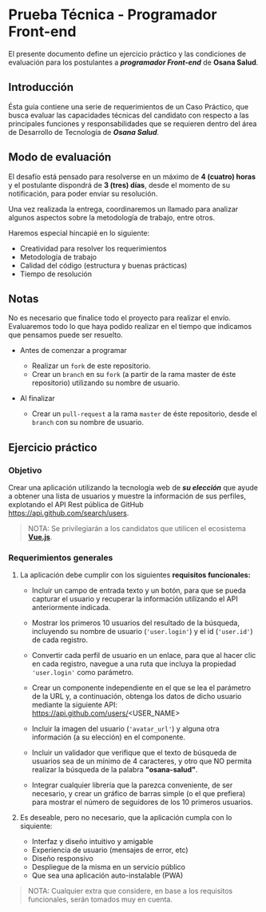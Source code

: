 # Prueba Técnica - Programador Front-end

El presente documento define un ejercicio práctico y las condiciones de evaluación para los postulantes a **_programador Front-end_** de **Osana Salud**.

## Introducción

Ésta guía contiene una serie de requerimientos de un Caso Práctico, que busca evaluar las capacidades técnicas del candidato con respecto a las principales funciones y responsabilidades que se requieren dentro del área de Desarrollo de Tecnología de **_Osana Salud_**.

## Modo de evaluación

El desafío está pensado para resolverse en un máximo de **4 (cuatro) horas** y el postulante dispondrá de **3 (tres) días**, desde el momento de su notificación, para poder enviar su resolución.

Una vez realizada la entrega, coordinaremos un llamado para analizar algunos aspectos sobre la metodología de trabajo, entre otros.

Haremos especial hincapié en lo siguiente:

  * Creatividad para resolver los requerimientos
  * Metodología de trabajo
  * Calidad del código (estructura y buenas prácticas)
  * Tiempo de resolución

## Notas

No es necesario que finalice todo el proyecto para realizar el envío. Evaluaremos todo lo que haya podido realizar en el tiempo que indicamos que pensamos puede ser resuelto.

* Antes de comenzar a programar

    - Realizar un `fork` de este repositorio.
    - Crear un `branch` en su `fork` (a partir de la rama master de éste repositorio) utilizando su nombre de usuario.

* Al finalizar

    - Crear un `pull-request` a la rama `master` de éste repositorio, desde el `branch` con su nombre de usuario.

## Ejercicio práctico

### Objetivo

Crear una aplicación utilizando la tecnología web de **_su elección_** que ayude a obtener una lista de usuarios y muestre la información de sus perfiles, explotando el API Rest pública de GitHub https://api.github.com/search/users.

> NOTA: Se privilegiarán a los candidatos que utilicen el ecosistema **[Vue.js](https://vuejs.org)**.

### Requerimientos generales

1. La aplicación debe cumplir con los siguientes **requisitos funcionales:**

    - Incluír un campo de entrada texto y un botón, para que se pueda capturar el usuario y recuperar la información utilizando el API anteriormente indicada.

    - Mostrar los primeros 10 usuarios del resultado de la búsqueda, incluyendo su nombre de usuario (`'user.login'`) y el id (`'user.id'`) de cada registro.

    - Convertir cada perfil de usuario en un enlace, para que al hacer clic en cada registro, navegue a una ruta que incluya la propiedad `'user.login'` como parámetro.

    - Crear un componente independiente en el que se lea el parámetro de la URL y, a continuación, obtenga los datos de dicho usuario mediante la siguiente API: https://api.github.com/users/<USER_NAME>

    - Incluir la imagen del usuario (`'avatar_url'`) y alguna otra información (a su elección) en el componente.

    - Incluir un validador que verifique que el texto de búsqueda de usuarios sea de un mínimo de 4 caracteres, y otro que NO permita realizar la búsqueda de la palabra **"osana-salud"**.

    - Integrar cualquier librería que la parezca conveniente, de ser necesario, y crear un gráfico de barras simple (o el que prefiera) para mostrar el número de seguidores de los 10 primeros usuarios.

2. Es deseable, pero no necesario, que la aplicación cumpla con lo siquiente:

    - Interfaz y diseño intuitivo y amigable
    - Experiencia de usuario (mensajes de error, etc)
    - Diseño responsivo
    - Despliegue de la misma en un servicio público
    - Que sea una aplicación auto-instalable (PWA)

> NOTA: Cualquier extra que considere, en base a los requisitos funcionales, serán tomados muy en cuenta.

